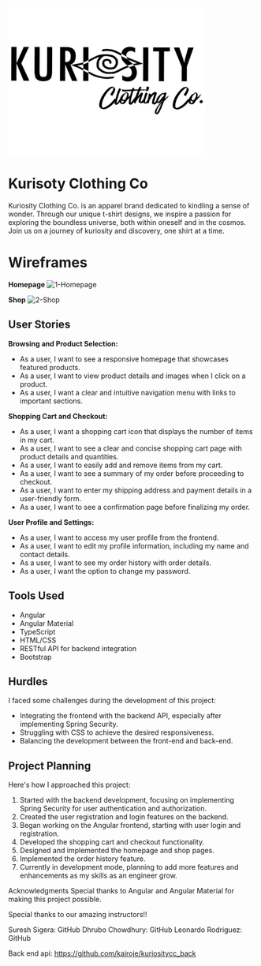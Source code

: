 <img src="kcc_logo.PNG" alt="KCC Logo" width="400" height="300">

# Kurisoty Clothing Co
Kuriosity Clothing Co. is an apparel brand dedicated to kindling a sense of wonder. Through our unique t-shirt designs, we inspire a passion for exploring the boundless universe, both within oneself and in the cosmos. Join us on a journey of kuriosity and discovery, one shirt at a time.

# Wireframes 
  **Homepage**
  ![1-Homepage](https://github.com/kairoje/kuriosityclothingco_front/assets/129036688/1d1f4244-2caa-44f8-98ce-c4534be98bbd)

  **Shop**
  ![2-Shop](https://github.com/kairoje/kuriosityclothingco_front/assets/129036688/14a77561-2c80-4aff-888e-4ee230c1fb1b)

## User Stories

**Browsing and Product Selection:**
- As a user, I want to see a responsive homepage that showcases featured products.
- As a user, I want to view product details and images when I click on a product.
- As a user, I want a clear and intuitive navigation menu with links to important sections.

**Shopping Cart and Checkout:**
- As a user, I want a shopping cart icon that displays the number of items in my cart.
- As a user, I want to see a clear and concise shopping cart page with product details and quantities.
- As a user, I want to easily add and remove items from my cart.
- As a user, I want to see a summary of my order before proceeding to checkout.
- As a user, I want to enter my shipping address and payment details in a user-friendly form.
- As a user, I want to see a confirmation page before finalizing my order.

**User Profile and Settings:**
- As a user, I want to access my user profile from the frontend.
- As a user, I want to edit my profile information, including my name and contact details.
- As a user, I want to see my order history with order details.
- As a user, I want the option to change my password.

## Tools Used

- Angular
- Angular Material
- TypeScript
- HTML/CSS
- RESTful API for backend integration
- Bootstrap

## Hurdles

I faced some challenges during the development of this project:

- Integrating the frontend with the backend API, especially after implementing Spring Security.
- Struggling with CSS to achieve the desired responsiveness.
- Balancing the development between the front-end and back-end.

## Project Planning

Here's how I approached this project:

1. Started with the backend development, focusing on implementing Spring Security for user authentication and authorization.
2. Created the user registration and login features on the backend.
3. Began working on the Angular frontend, starting with user login and registration.
4. Developed the shopping cart and checkout functionality.
5. Designed and implemented the homepage and shop pages.
6. Implemented the order history feature.
7. Currently in development mode, planning to add more features and enhancements as my skills as an engineer grow.

Acknowledgments
Special thanks to Angular and Angular Material for making this project possible.

Special thanks to our amazing instructors!!

Suresh Sigera: GitHub
Dhrubo Chowdhury: GitHub
Leonardo Rodriguez: GitHub

Back end api:
https://github.com/kairoje/kuriositycc_back
